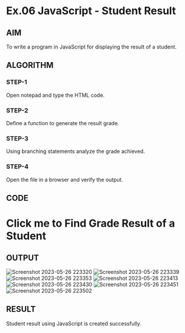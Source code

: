 # Ex.06 JavaScript - Student Result
## AIM
  To write a program in JavaScript for displaying the result of a student.

## ALGORITHM
### STEP-1
  Open notepad and type the HTML code.

### STEP-2
  Define a function to generate the result grade.

### STEP-3
  Using branching statements analyze the grade achieved.

### STEP-4
  Open the file in a browser and verify the output.
  
## CODE
<head>
<title>JavaScript program to display the result of a student</title>
<script type="text/javascript">
function student()
{
    var mark1, mark2, mark3, mark4, mark5, total, percentage;
    mark1 = parseInt(prompt("Enter Subject-1 Marks"));
    mark2 = parseInt(prompt("Enter Subject 2 Marks"));
    mark3 = parseInt(prompt("Enter Subject 3 Marks"));
    mark4 = parseInt(prompt("Enter Subject 4 Marks"));
    mark5 = parseInt(prompt("Enter Subject 5 Marks"));
    total = mark1 + mark2 + mark3 + mark4 + mark5;
    percentage = total / 5;

    if (percentage >= 91 && percentage <= 100)
    {
        alert("O Grade");
    }
    else if (percentage >= 81 && percentage <= 90)
    {
        alert("A+ Grade");
    }
    else if (percentage >= 71 && percentage <= 80)
    {
        alert("A Grade");
    }
    else if (percentage >= 61 && percentage <= 70)
    {
        alert("B+ Grade");
    }
    else if (percentage >= 51 && percentage <= 60)
    {
        alert("B Grade"); 
    }
    else
    {
        alert("RA Grade");
    }
}
</script>
</head>
<body>
<h1 onclick="student()">
Click me to Find Grade Result of a Student
</h1>
</body>
</html>

## OUTPUT

![Screenshot 2023-05-26 223320](https://github.com/JosephselwinJ/Ex06_Web-Design/assets/127816444/201c83dd-e391-4818-8121-5e23d1f2dc33)
![Screenshot 2023-05-26 223339](https://github.com/JosephselwinJ/Ex06_Web-Design/assets/127816444/effe7eec-2e17-46b6-853d-0738f31499c9)
![Screenshot 2023-05-26 223353](https://github.com/JosephselwinJ/Ex06_Web-Design/assets/127816444/c82cf194-328b-4a93-90b7-203293946b90)
![Screenshot 2023-05-26 223413](https://github.com/JosephselwinJ/Ex06_Web-Design/assets/127816444/2314b4dc-5ef8-4e83-a181-9926543c6689)
![Screenshot 2023-05-26 223430](https://github.com/JosephselwinJ/Ex06_Web-Design/assets/127816444/bc459290-d0ef-4595-b7d8-9a3496e5f81b)
![Screenshot 2023-05-26 223451](https://github.com/JosephselwinJ/Ex06_Web-Design/assets/127816444/325ca628-9005-4bf7-ba2c-fbf5da0bf376)
![Screenshot 2023-05-26 223502](https://github.com/JosephselwinJ/Ex06_Web-Design/assets/127816444/54c4ddd9-3f5a-44c9-b704-5716d584e28f)

## RESULT
  Student result using JavaScript is created successfully.
